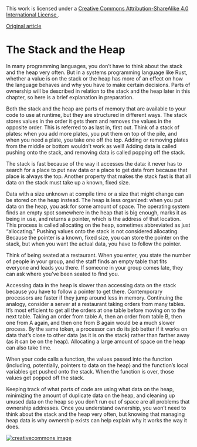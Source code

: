 This work is licensed under a [Creative Commons Attribution-ShareAlike 4.0 International License ](http://creativecommons.org/licenses/by-sa/4.0/).

[Original article](https://doc.rust-lang.org/book/ch04-01-what-is-ownership.html)

# The Stack and the Heap

In many programming languages, you don’t have to think about the stack
and the heap very often. But in a systems programming language like Rust,
whether a value is on the stack or the heap has more of an effect on
how the language behaves and why you have to make certain decisions.
Parts of ownership will be described in relation to the stack
and the heap later in this chapter, so here is a brief explanation in preparation.

Both the stack and the heap are parts of memory
that are available to your code to use at runtime,
but they are structured in different ways.
The stack stores values in the order it gets them
and removes the values in the opposite order.
This is referred to as last in, first out.
Think of a stack of plates: when you add more plates,
you put them on top of the pile, and when you need a plate,
you take one off the top. Adding or removing plates from the middle or bottom
wouldn’t work as well! Adding data is called pushing onto the stack,
and removing data is called popping off the stack.

The stack is fast because of the way it accesses the data: it never has to search
for a place to put new data or a place to get data from because
that place is always the top. Another property that makes the stack fast is
that all data on the stack must take up a known, fixed size.

Data with a size unknown at compile time or a size that might change can be
stored on the heap instead. The heap is less organized:
when you put data on the heap, you ask for some amount of space.
The operating system finds an empty spot somewhere in the heap that is big enough,
marks it as being in use, and returns a pointer,
which is the address of that location. This process is called allocating on the heap,
sometimes abbreviated as just “allocating.”
Pushing values onto the stack is not considered allocating.
Because the pointer is a known, fixed size, you can store the pointer on the stack,
but when you want the actual data, you have to follow the pointer.

Think of being seated at a restaurant. When you enter,
you state the number of people in your group, and the staff finds an empty table
that fits everyone and leads you there. If someone in your group comes late,
they can ask where you’ve been seated to find you.

Accessing data in the heap is slower than accessing data on the stack
because you have to follow a pointer to get there.
Contemporary processors are faster if they jump around less in memory.
Continuing the analogy, consider a server at a restaurant taking orders
from many tables. It’s most efficient to get all the orders at one table
before moving on to the next table. Taking an order from table A,
then an order from table B, then one from A again,
and then one from B again would be a much slower process. By the same token,
a processor can do its job better if it works on data that’s close to other data
(as it is on the stack) rather than farther away (as it can be on the heap).
Allocating a large amount of space on the heap can also take time.

When your code calls a function, the values passed into the function
(including, potentially, pointers to data on the heap)
and the function’s local variables get pushed onto the stack.
When the function is over, those values get popped off the stack.

Keeping track of what parts of code are using what data on the heap,
minimizing the amount of duplicate data on the heap,
and cleaning up unused data on the heap so you don’t run out of space are all problems
that ownership addresses. Once you understand ownership,
you won’t need to think about the stack and the heap very often,
but knowing that managing heap data is why ownership exists can help explain
why it works the way it does.

[![creativecommons image](https://i.creativecommons.org/l/by-sa/4.0/80x15.png)](http://creativecommons.org/licenses/by-sa/4.0/)